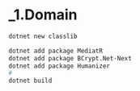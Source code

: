 # _1.Domain

```bash
dotnet new classlib

dotnet add package MediatR
dotnet add package BCrypt.Net-Next
dotnet add package Humanizer
#
dotnet build

```
